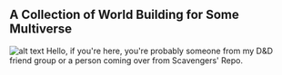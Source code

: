 ## A Collection of World Building for Some Multiverse


![alt text](https://cdn-images.audioaddict.com/7/d/c/9/6/6/7dc966aff03edb8f8d74a5057fbb3961.jpg?size=350x350)
Hello, if you're here, you're probably someone from my D&D friend group or a person coming over from Scavengers' Repo. 


